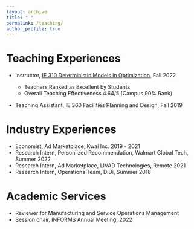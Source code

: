 ```yaml
---
layout: archive
title: " "
permalink: /teaching/
author_profile: true
---
```


# Teaching Experiences
- Instructor, [IE 310 Deterministic Models in Optimization](https://zikunye2.github.io/teaching/ie310-fa-22), Fall 2022
  - Teachers Ranked as Excellent by Students
  - Overall Teaching Effectiveness 4.64/5 (Campus 90% Rank)

- Teaching Assistant, IE 360 Facilities Planning and Design, Fall 2019



# Industry Experiences
- Economist, Ad Marketplace, Kwai Inc. 2019 - 2021
- Research Intern, Personlized Recommendation, Walmart Global Tech, Summer 2022
- Research Intern, Ad Marketplace, LIVAD Technologies, Remote 2021
- Research Intern, Operations Team, DiDi, Summer 2018


# Academic Services
- Reviewer for Manufacturing and Service Operations Management
- Session chair, INFORMS Annual Meeting, 2022

